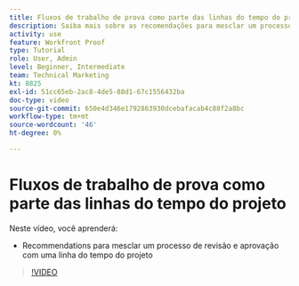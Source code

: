 ```yaml
---
title: Fluxos de trabalho de prova como parte das linhas do tempo do projeto
description: Saiba mais sobre as recomendações para mesclar um processo de revisão e aprovação com uma linha do tempo do projeto em [!DNL  Workfront].
activity: use
feature: Workfront Proof
type: Tutorial
role: User, Admin
level: Beginner, Intermediate
team: Technical Marketing
kt: 8825
exl-id: 51cc65eb-2ac8-4de5-88d1-67c1556432ba
doc-type: video
source-git-commit: 650e4d346e1792863930dcebafacab4c88f2a8bc
workflow-type: tm+mt
source-wordcount: '46'
ht-degree: 0%

---
```


# Fluxos de trabalho de prova como parte das linhas do tempo do projeto

Neste vídeo, você aprenderá:

* Recommendations para mesclar um processo de revisão e aprovação com uma linha do tempo do projeto

>[!VIDEO](https://video.tv.adobe.com/v/335125/?quality=12&learn=on)

<!--
This is a duplicate and not used in the TOC
-->
